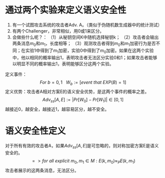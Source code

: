# 通过两个实验来定义语义安全性

1. 有一个试图攻击系统的攻击者Adv. A。（类似于伪随机数生成器中的统计测试）
2. 有两个Challenger，非常相似，用0或1来区分。
3. 会做些什么呢？：
        （1）从秘钥空间K中随机选择秘钥k；
		（2）攻击者会输出两条消息$m_{0}$和$m_{1}$，长度相等；
		（3）观测攻击者得到$m_{0}$和$m_{1}$加密行为是否不同；在实验1中得到了$m_{1}$加密，实验0中得到了$m_{0}$加密。如果在这两个实验中，他以相同的概率输出1，表明攻击者无法区分实验0和1；如果攻击者能够以明显不同的概率输出1，表明能够区分这两个实验。

定义事件：
$$For\ b = 0, 1\ \ \ W_b := [event\ that\ EXP(B) = 1]$$
定义优势：攻击者A相对方案E的语义安全优势，是这两个事件的概率之差。
$$Adv_{ss}[A,E] := |Pr[W_0] - Pr[W_1]| ∈ [0,1]$$
越接近0，越安全，越接近1，越容易区分，越不安全。

# 语义安全性定义
对于所有有效的攻击者A，如果$Adv_{ss}[A,E]$是可忽略的，则对称加密方案E是语义安全的。
$$=> for\ all\ explicit\ m_{0}, m_{1} ∈ M: {E(k,m_{0})} ≈_{P} {E(k,m_{1})} $$
攻击者展示的这两条消息，无法区分。
